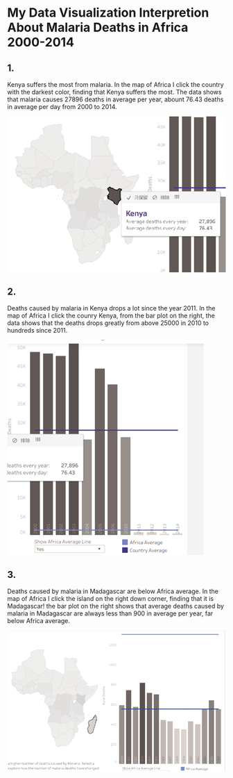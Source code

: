 # My Data Visualization Interpretion About Malaria Deaths in Africa 2000-2014

## 1.

Kenya suffers the most from malaria. In the map of Africa I click the country with the darkest color, finding that Kenya suffers the most. The data shows that malaria causes 27896 deaths in average per year, abount 76.43 deaths in average per day from 2000 to 2014.

![fig1](./malaria1.png)

## 2.

Deaths caused by malaria in Kenya drops a lot since the year 2011. In the map of Africa I click the counry Kenya, from the bar plot on the right, the data shows that the deaths drops greatly from above 25000 in 2010 to hundreds since 2011.

![fig2](./malaria2.png)

## 3.

Deaths caused by malaria in Madagascar are below Africa average. In the map of Africa I click the island on the right down corner, finding that it is Madagascar! the bar plot on the right shows that average deaths caused by malaria in Madagascar are always less than 900 in average per year, far below Africa average.

![fig3](./malaria3.png)